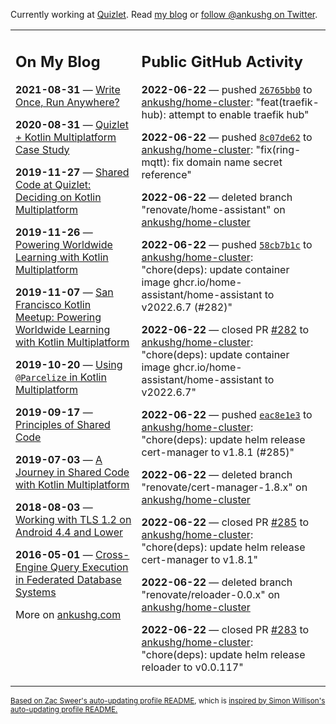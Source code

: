 Currently working at [Quizlet](https://quizlet.com/). Read [my blog](https://ankushg.com/) or [follow @ankushg on Twitter](https://twitter.com/ankushg).

<table><tr><td valign="top" width="40%">

## On My Blog
<!-- blog starts -->
**2021-08-31** — [Write Once, Run Anywhere?](https://ankushg.com/posts/write-once-run-anywhere-increment/)

**2020-08-31** — [Quizlet + Kotlin Multiplatform Case Study](https://ankushg.com/posts/quizlet-kotlin-multiplatform-case-study/)

**2019-11-27** — [Shared Code at Quizlet: Deciding on Kotlin Multiplatform](https://ankushg.com/posts/shared-code-kotlin-multiplatform/)

**2019-11-26** — [Powering Worldwide Learning with Kotlin Multiplatform](https://ankushg.com/speaking/droidcon-sf-2019)

**2019-11-07** — [San Francisco Kotlin Meetup: Powering Worldwide Learning with Kotlin Multiplatform](https://ankushg.com/speaking/sf-kotlin-meetup-2019)

**2019-10-20** — [Using `@Parcelize` in Kotlin Multiplatform](https://ankushg.com/posts/multiplatform-parcelize/)

**2019-09-17** — [Principles of Shared Code](https://ankushg.com/speaking/denver-startup-week-2019)

**2019-07-03** — [A Journey in Shared Code with Kotlin Multiplatform](https://ankushg.com/speaking/droidcon-berlin-2019)

**2018-08-03** — [Working with TLS 1.2 on Android 4.4 and Lower](https://ankushg.com/posts/tls-1.2-on-android/)

**2016-05-01** — [Cross-Engine Query Execution in Federated Database Systems](https://ankushg.com/projects/thesis)
<!-- blog ends -->
More on [ankushg.com](https://ankushg.com/)
</td><td valign="top" width="60%">

## Public GitHub Activity
<!-- githubActivity starts -->
**2022-06-22** — pushed [`26765bb0`](https://github.com/ankushg/home-cluster/commit/26765bb0c6398ebdc754f1ff61deb0c3336a7bcf) to [ankushg/home-cluster](https://api.github.com/repos/ankushg/home-cluster): "feat(traefik-hub): attempt to enable traefik hub"

**2022-06-22** — pushed [`8c07de62`](https://github.com/ankushg/home-cluster/commit/8c07de62f219c8cee25fed8370864f957514dde1) to [ankushg/home-cluster](https://api.github.com/repos/ankushg/home-cluster): "fix(ring-mqtt): fix domain name secret reference"

**2022-06-22** — deleted branch "renovate/home-assistant" on [ankushg/home-cluster](https://api.github.com/repos/ankushg/home-cluster)

**2022-06-22** — pushed [`58cb7b1c`](https://github.com/ankushg/home-cluster/commit/58cb7b1cfbf0c7afed3660d8e69101146cbc93ad) to [ankushg/home-cluster](https://api.github.com/repos/ankushg/home-cluster): "chore(deps): update container image ghcr.io/home-assistant/home-assistant to v2022.6.7 (#282)"

**2022-06-22** — closed PR [#282](https://github.com/ankushg/home-cluster/pull/282) to [ankushg/home-cluster](https://api.github.com/repos/ankushg/home-cluster): "chore(deps): update container image ghcr.io/home-assistant/home-assistant to v2022.6.7"

**2022-06-22** — pushed [`eac8e1e3`](https://github.com/ankushg/home-cluster/commit/eac8e1e3d54a94a2d0075d3809a4db476f13e559) to [ankushg/home-cluster](https://api.github.com/repos/ankushg/home-cluster): "chore(deps): update helm release cert-manager to v1.8.1 (#285)"

**2022-06-22** — deleted branch "renovate/cert-manager-1.8.x" on [ankushg/home-cluster](https://api.github.com/repos/ankushg/home-cluster)

**2022-06-22** — closed PR [#285](https://github.com/ankushg/home-cluster/pull/285) to [ankushg/home-cluster](https://api.github.com/repos/ankushg/home-cluster): "chore(deps): update helm release cert-manager to v1.8.1"

**2022-06-22** — deleted branch "renovate/reloader-0.0.x" on [ankushg/home-cluster](https://api.github.com/repos/ankushg/home-cluster)

**2022-06-22** — closed PR [#283](https://github.com/ankushg/home-cluster/pull/283) to [ankushg/home-cluster](https://api.github.com/repos/ankushg/home-cluster): "chore(deps): update helm release reloader to v0.0.117"
<!-- githubActivity ends -->
</td></tr></table>

<sub><a href="https://github.com/ZacSweers/ZacSweers">Based on Zac Sweer's auto-updating profile README</a>, which is <a href="https://simonwillison.net/2020/Jul/10/self-updating-profile-readme/">inspired by Simon Willison's auto-updating profile README.</a></sub>
